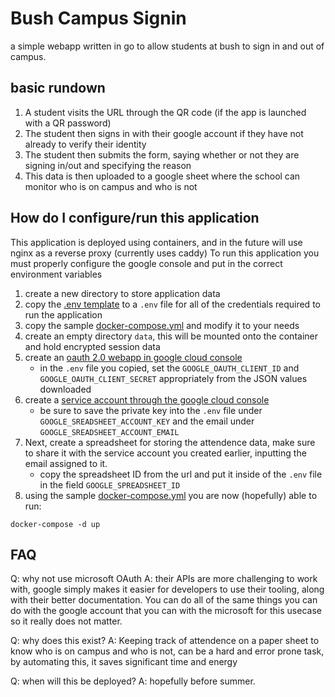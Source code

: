 # Bush Campus Signin
a simple webapp written in go to allow students at bush to sign in and out of campus.

## basic rundown
1. A student visits the URL through the QR code (if the app is launched with a QR password)
2. The student then signs in with their google account if they have not already to verify their identity
3. The student then submits the form, saying whether or not they are signing in/out and specifying the reason
4. This data is then uploaded to a google sheet where the school can monitor who is on campus and who is not

## How do I configure/run this application

This application is deployed using containers, and in the future will use nginx as a reverse proxy (currently uses caddy)
To run this application you must properly configure the google console and put in the correct environment variables

1. create a new directory to store application data
1. copy the [.env template](.env.template) to a `.env` file for all of the credentials required to run the application
1. copy the sample [docker-compose.yml](docker-compose.yml) and modify it to your needs
1. create an empty directory `data`, this will be mounted onto the container and hold encrypted session data
1. create an [oauth 2.0 webapp in google cloud console](https://support.google.com/cloud/answer/6158849?hl=en)
    - in the `.env` file you copied, set the `GOOGLE_OAUTH_CLIENT_ID` and `GOOGLE_OAUTH_CLIENT_SECRET` appropriately from the JSON values downloaded
1. create a [service account through the google cloud console](https://cloud.google.com/iam/docs/service-accounts-create)
    - be sure to save the private key into the `.env` file under `GOOGLE_SREADSHEET_ACCOUNT_KEY` and the email under `GOOGLE_SREADSHEET_ACCOUNT_EMAIL`
1. Next, create a spreadsheet for storing the attendence data, make sure to share it with the service account you created earlier, inputting the email assigned to it.
    - copy the spreadsheet ID from the url and put it inside of the `.env` file in the field `GOOGLE_SPREADSHEET_ID`
1. using the sample [docker-compose.yml](docker-compose.yml) you are now (hopefully) able to run:
  ```
  docker-compose -d up
  ```

## FAQ
Q: why not use microsoft OAuth
A: their APIs are more challenging to work with, google simply makes it easier for developers to use their tooling, along with their better documentation. You can do all of the same things you can do with the google account that you can with the microsoft for this usecase so it really does not matter.

Q: why does this exist?
A: Keeping track of attendence on a paper sheet to know who is on campus and who is not, can be a hard and error prone task, by automating this, it saves significant time and energy

Q: when will this be deployed?
A: hopefully before summer.
